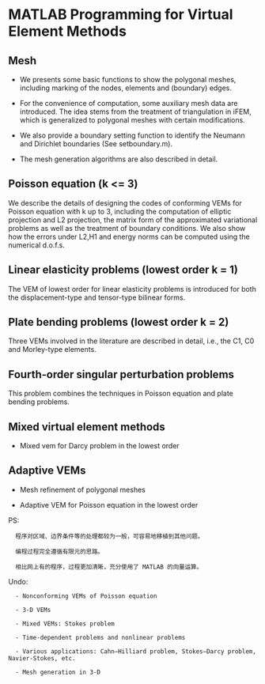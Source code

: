 # MATLAB Programming for Virtual Element Methods


## Mesh 

- We presents some basic functions to show the polygonal meshes, including marking of the nodes, elements and (boundary) edges.
 
- For the convenience of computation, some auxiliary mesh data are introduced. 
  The idea stems from the treatment of triangulation in iFEM, which is generalized to polygonal meshes with certain modifications. 
 
- We also provide a boundary setting function to identify the Neumann and Dirichlet boundaries (See setboundary.m).

- The mesh generation algorithms are also described in detail.
 

## Poisson equation (k <= 3)

We describe the details of designing the codes of conforming VEMs for Poisson equation with k up to 3, 
including the computation of elliptic projection and L2 projection, the matrix form of the approximated variational problems as well as the treatment of boundary conditions.
We also show how the errors under L2,H1 and energy norms can be computed using the numerical d.o.f.s.

## Linear elasticity problems (lowest order k = 1)

The VEM of lowest order for linear elasticity problems is introduced for both the displacement-type and tensor-type bilinear forms. 

## Plate bending problems (lowest order k = 2)

Three VEMs involved in the literature are described in detail, i.e., the C1, C0 and Morley-type elements.

## Fourth-order singular perturbation problems

 This problem combines the techniques in Poisson equation and plate bending problems.

## Mixed virtual element methods

 - Mixed vem for Darcy problem in the lowest order
 
 
##  Adaptive VEMs

  - Mesh refinement of polygonal meshes
  
  - Adaptive VEM for Poisson equation in the lowest order

 
  PS: 
  
      程序对区域、边界条件等的处理都较为一般，可容易地移植到其他问题。
      
      编程过程完全遵循有限元的思路。
      
      相比网上有的程序，过程更加清晰，充分使用了 MATLAB 的向量运算。
      
  Undo:
  
      - Nonconforming VEMs of Poisson equation
     
      - 3-D VEMs
      
      - Mixed VEMs: Stokes problem
      
      - Time-dependent problems and nonlinear problems
      
      - Various applications: Cahn–Hilliard problem, Stokes–Darcy problem, Navier-Stokes, etc.
      
      - Mesh generation in 3-D
      
      

